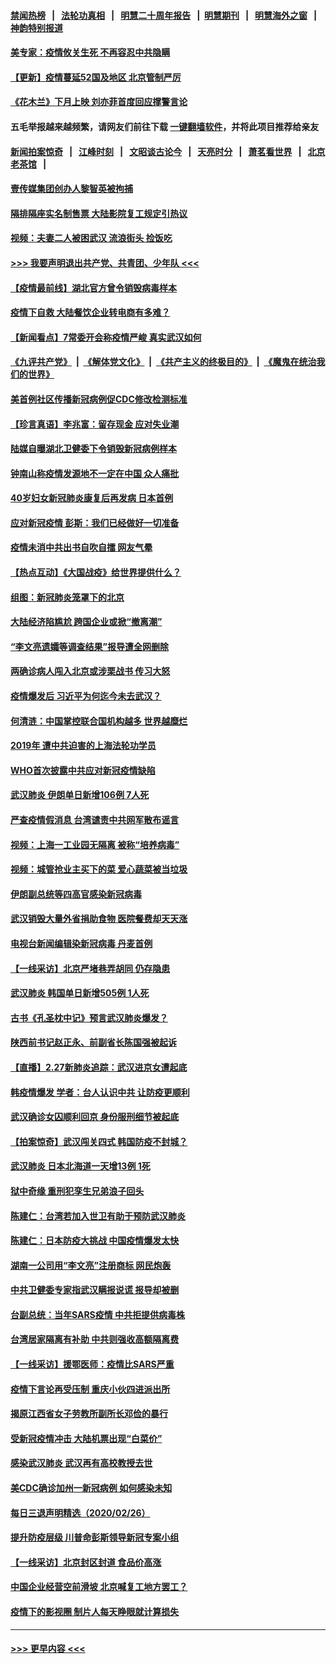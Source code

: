 #### [禁闻热榜](热点新闻.md?=0)  &nbsp;&nbsp;|&nbsp;&nbsp; [法轮功真相](https://github.com/gfw-breaker/truth/blob/master/README.md?=0) &nbsp;&nbsp;|&nbsp;&nbsp; [明慧二十周年报告](https://github.com/gfw-breaker/mh-reports/blob/master/README.md?=0) &nbsp;&nbsp;|&nbsp;&nbsp;[明慧期刊](https://github.com/gfw-breaker/mh-qikan) &nbsp;&nbsp;|&nbsp;&nbsp; [明慧海外之窗](https://github.com/gfw-breaker/mh-news/blob/master/README.md?=0) &nbsp;&nbsp;|&nbsp;&nbsp; [神韵特别报道](https://github.com/gfw-breaker/mh-news/blob/master/shenyun.md?=0)
#### [美专家：疫情攸关生死 不再容忍中共隐瞒](../pages/nsc413/n11901694.md?t=02281132) 
#### [【更新】疫情蔓延52国及地区 北京管制严厉](../pages/nsc413/n11890652.md?t=02281132) 
#### [《花木兰》下月上映 刘亦菲首度回应撑警言论](../pages/nsc413/n11901457.md?t=02281132) 
#### 五毛举报越来越频繁，请网友们前往下载 [一键翻墙软件](https://github.com/gfw-breaker/ssr-accounts)，并将此项目推荐给亲友
#### [新闻拍案惊奇](https://github.com/gfw-breaker/banned-news/blob/master/pages/link4.md) &nbsp;&nbsp;|&nbsp;&nbsp; [江峰时刻](https://github.com/gfw-breaker/banned-news/blob/master/pages/link4.md) &nbsp;&nbsp;|&nbsp;&nbsp; [文昭谈古论今](https://github.com/gfw-breaker/banned-news/blob/master/pages/link4.md) &nbsp;&nbsp;|&nbsp;&nbsp; [天亮时分](https://github.com/gfw-breaker/banned-news/blob/master/pages/link4.md) &nbsp;&nbsp;|&nbsp;&nbsp; [萧茗看世界](https://github.com/gfw-breaker/banned-news/blob/master/pages/link4.md) &nbsp;&nbsp;|&nbsp;&nbsp; [北京老茶馆](https://github.com/gfw-breaker/banned-news/blob/master/pages/link4.md) &nbsp;&nbsp;|&nbsp;&nbsp; 
#### [壹传媒集团创办人黎智英被拘捕](../pages/nsc413/n11901691.md?t=02281132) 
#### [隔排隔座实名制售票 大陆影院复工规定引热议](../pages/nsc413/n11900987.md?t=02281132) 
#### [视频：夫妻二人被困武汉 流浪街头 捡饭吃](../pages/nsc413/n11901581.md?t=02281132) 
#### [>>> 我要声明退出共产党、共青团、少年队 <<<](https://github.com/begood0513/goodnews/blob/master/quit/letter.md) 
#### [【疫情最前线】湖北官方曾令销毁病毒样本](../pages/nsc413/n11901518.md?t=02281132) 
#### [疫情下自救 大陆餐饮企业转电商有多难？](../pages/nsc413/n11901489.md?t=02281132) 
#### [【新闻看点】7常委开会称疫情严峻 真实武汉如何](../pages/nsc413/n11900820.md?t=02281132) 
#### [《九评共产党》](https://github.com/begood0513/9ping.md/blob/master/README.md) &nbsp;|&nbsp; [《解体党文化》](../../../../jtdwh.md/blob/master/README.md)  &nbsp;|&nbsp; [《共产主义的终极目的》](../../../../gczydzjmd.md/blob/master/README.md) &nbsp;|&nbsp; [《魔鬼在统治我们的世界》](../../../../mgztzwmdsj.md/blob/master/README.md) 
#### [美首例社区传播新冠病例促CDC修改检测标准](../pages/nsc413/n11901490.md?t=02281132) 
#### [【珍言真语】李兆富：留存现金 应对失业潮](../pages/nsc413/n11901448.md?t=02281132) 
#### [陆媒自曝湖北卫健委下令销毁新冠病例样本](../pages/nsc413/n11901107.md?t=02281132) 
#### [钟南山称疫情发源地不一定在中国 众人痛批](../pages/nsc413/n11901257.md?t=02281132) 
#### [40岁妇女新冠肺炎康复后再发病 日本首例](../pages/nsc413/n11901341.md?t=02281132) 
#### [应对新冠疫情 彭斯：我们已经做好一切准备](../pages/nsc413/n11901268.md?t=02281132) 
#### [疫情未消中共出书自吹自擂 网友气晕](../pages/nsc413/n11901300.md?t=02281132) 
#### [【热点互动】《大国战疫》给世界提供什么？](../pages/nsc413/n11901312.md?t=02281132) 
#### [组图：新冠肺炎笼罩下的北京](../pages/nsc413/n11901202.md?t=02281132) 
#### [大陆经济陷尴尬 跨国企业或掀“撤离潮”](../pages/nsc413/n11901126.md?t=02281132) 
#### [“李文亮遗孀等调查结果”报导遭全网删除](../pages/nsc413/n11901150.md?t=02281132) 
#### [两确诊病人闯入北京或涉栗战书 传习大怒](../pages/nsc413/n11901180.md?t=02281132) 
#### [疫情爆发后 习近平为何迄今未去武汉？](../pages/nsc413/n11900728.md?t=02281132) 
#### [何清涟：中国掌控联合国机构越多 世界越糜烂](../pages/nsc413/n11901020.md?t=02281132) 
#### [2019年 遭中共迫害的上海法轮功学员](../pages/nsc413/n11900714.md?t=02281132) 
#### [WHO首次披露中共应对新冠疫情缺陷](../pages/nsc413/n11900978.md?t=02281132) 
#### [武汉肺炎 伊朗单日新增106例 7人死](../pages/nsc413/n11900839.md?t=02281132) 
#### [严查疫情假消息 台湾谴责中共网军散布谣言](../pages/nsc413/n11900739.md?t=02281132) 
#### [视频：上海一工业园无隔离 被称“培养病毒”](../pages/nsc413/n11900765.md?t=02281132) 
#### [视频：城管抢业主买下的菜 爱心蔬菜被当垃圾](../pages/nsc413/n11900620.md?t=02281132) 
#### [伊朗副总统等四高官感染新冠病毒](../pages/nsc413/n11900818.md?t=02281132) 
#### [武汉销毁大量外省捐助食物 医院餐费却天天涨](../pages/nsc413/n11900633.md?t=02281132) 
#### [电视台新闻编辑染新冠病毒 丹麦首例](../pages/nsc413/n11900794.md?t=02281132) 
#### [【一线采访】北京严堵巷弄胡同 仍存隐患](../pages/nsc413/n11900723.md?t=02281132) 
#### [武汉肺炎 韩国单日新增505例 1人死](../pages/nsc413/n11900450.md?t=02281132) 
#### [古书《孔圣枕中记》预言武汉肺炎爆发？](../pages/nsc413/n11899892.md?t=02281132) 
#### [陕西前书记赵正永、前副省长陈国强被起诉](../pages/nsc413/n11900182.md?t=02281132) 
#### [【直播】2.27新肺炎追踪：武汉进京女遭起底](../pages/nsc413/n11900415.md?t=02281132) 
#### [韩疫情爆发 学者：台人认识中共 让防疫更顺利](../pages/nsc413/n11900509.md?t=02281132) 
#### [武汉确诊女囚顺利回京 身份服刑细节被起底](../pages/nsc413/n11900305.md?t=02281132) 
#### [【拍案惊奇】武汉闯关四式 韩国防疫不封城？](../pages/nsc413/n11899370.md?t=02281132) 
#### [武汉肺炎 日本北海道一天增13例 1死](../pages/nsc413/n11900329.md?t=02281132) 
#### [狱中奇缘  重刑犯孪生兄弟浪子回头](../pages/nsc413/n11898373.md?t=02281132) 
#### [陈建仁：台湾若加入世卫有助于预防武汉肺炎](../pages/nsc413/n11899571.md?t=02281132) 
#### [陈建仁：日本防疫大挑战 中国疫情爆发太快](../pages/nsc413/n11900169.md?t=02281132) 
#### [湖南一公司用“李文亮”注册商标 网民炮轰](../pages/nsc413/n11899932.md?t=02281132) 
#### [中共卫健委专家指武汉瞒报说谎 报导却被删](../pages/nsc413/n11899565.md?t=02281132) 
#### [台副总统：当年SARS疫情 中共拒提供病毒株](../pages/nsc413/n11899641.md?t=02281132) 
#### [台湾居家隔离有补助 中共则强收高额隔离费](../pages/nsc413/n11899333.md?t=02281132) 
#### [【一线采访】援鄂医师：疫情比SARS严重](../pages/nsc413/n11899583.md?t=02281132) 
#### [疫情下言论再受压制 重庆小伙四进派出所](../pages/nsc413/n11899264.md?t=02281132) 
#### [揭原江西省女子劳教所副所长邓俭的暴行](../pages/nsc413/n11898252.md?t=02281132) 
#### [受新冠疫情冲击 大陆机票出现“白菜价”](../pages/nsc413/n11899112.md?t=02281132) 
#### [感染武汉肺炎 武汉再有高校教授去世](../pages/nsc413/n11897445.md?t=02281132) 
#### [美CDC确诊加州一新冠病例 如何感染未知](../pages/nsc413/n11899165.md?t=02281132) 
#### [每日三退声明精选（2020/02/26）](../pages/nsc413/n11899235.md?t=02281132) 
#### [提升防疫层级 川普命彭斯领导新冠专案小组](../pages/nsc413/n11898934.md?t=02281132) 
#### [【一线采访】北京封区封道 食品价高涨](../pages/nsc413/n11898771.md?t=02281132) 
#### [中国企业经营空前滑坡 北京喊复工地方罢工？](../pages/nsc413/n11898503.md?t=02281132) 
#### [疫情下的影视圈 制片人每天睁眼就计算损失](../pages/nsc413/n11898270.md?t=02281132) 

----
#### [ >>> 更早内容 <<< ](../indexes/nsc413-earlier.md)
